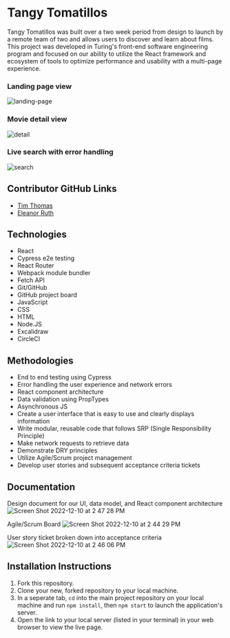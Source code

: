 # Tangy Tomatillos 
Tangy Tomatillos was built over a two week period from design to launch by a remote team of two and allows users to discover and learn about films. This project was developed in Turing's front-end software engineering program and focused on our ability to utilize the React framework and ecosystem of tools to optimize performance and usability with a multi-page experience. 

### Landing page view
![landing-page](https://user-images.githubusercontent.com/110144802/206880552-6e3b683d-8157-4b51-951a-a140facfcc88.gif)

### Movie detail view
![detail](https://user-images.githubusercontent.com/110144802/207146182-449b771b-ceeb-4748-95b5-13061badedd5.gif)

### Live search with error handling 
![search](https://user-images.githubusercontent.com/110144802/206880657-7a391bce-24e1-4e85-b94f-0d07359dd5e3.gif)

## Contributor GitHub Links
- [Tim Thomas](https://github.com/nalito223)
- [Eleanor Ruth](https://github.com/Eleanorgruth)

## Technologies
- React
- Cypress e2e testing 
- React Router
- Webpack module bundler 
- Fetch API 
- Git/GitHub
- GitHub project board 
- JavaScript
- CSS 
- HTML 
- Node.JS
- Excalidraw 
- CircleCI

## Methodologies
- End to end testing using Cypress
- Error handling the user experience and network errors 
- React component architecture 
- Data validation using PropTypes
- Asynchronous JS 
- Create a user interface that is easy to use and clearly displays information
- Write modular, reusable code that follows SRP (Single Responsibility Principle)
- Make network requests to retrieve data
- Demonstrate DRY principles 
- Utilize Agile/Scrum project management 
- Develop user stories and subsequent acceptance criteria tickets 

## Documentation
Design document for our UI, data model, and React component architecture 
![Screen Shot 2022-12-10 at 2 47 28 PM](https://user-images.githubusercontent.com/110144802/206881210-f3d89beb-5bc3-469f-9df1-371731fa20d1.png)

Agile/Scrum Board 
![Screen Shot 2022-12-10 at 2 44 29 PM](https://user-images.githubusercontent.com/110144802/206881258-8822a361-b06c-4247-be5b-7573ff642a5a.png)

User story ticket broken down into acceptance criteria 
![Screen Shot 2022-12-10 at 2 46 06 PM](https://user-images.githubusercontent.com/110144802/206881260-41c7f013-4050-4c0a-a7fb-a0dcb63e0c70.png)


## Installation Instructions
1. Fork this repository.
2. Clone your new, forked repository to your local machine.
3. In a seperate tab, `cd` into the main project repository on your local machine and run `npm install`, then `npm start` to launch the application's server.
4. Open the link to your local server (listed in your terminal) in your web browser to view the live page.

